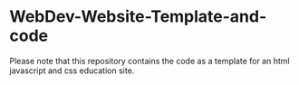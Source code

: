# WebDev-Website-Template-and-code
Please note that this repository contains the code as a template for an html javascript and css education site. 